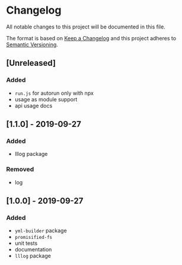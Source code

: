 # Changelog

All notable changes to this project will be documented in this file.

The format is based on [Keep a Changelog](http://keepachangelog.com/en/1.0.0/)
and this project adheres to [Semantic Versioning](http://semver.org/spec/v2.0.0.html).

## [Unreleased]
### Added
- `run.js` for autorun only with npx
- usage as module support
- api usage docs

## [1.1.0] - 2019-09-27
### Added
- lllog package

### Removed
- log

## [1.0.0] - 2019-09-27
### Added
- `yml-builder` package
- `promisified-fs`
- unit tests
- documentation
- `lllog` package